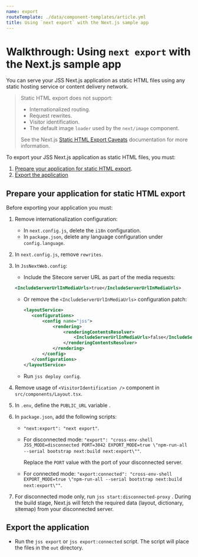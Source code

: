 ```yaml
---
name: export
routeTemplate: ./data/component-templates/article.yml
title: Using `next export` with the Next.js sample app
---
```

# Walkthrough: Using `next export` with the Next.js sample app

You can serve your JSS Next.js application as static HTML files using any static hosting service or content delivery network. 

> Static HTML export does not support: 
>
> * Internationalized routing.
> * Request rewrites.
> * Visitor identification. 
> * The default image `loader` used by the `next/image` component.
>
> See the  Next.js  [Static HTML Export Caveats](https://nextjs.org/docs/advanced-features/static-html-export/#caveats) documentation for more information.

To export your JSS Next.js application as static HTML files, you must: 

1. [Prepare your application for static HTML export]().
2. [Export the application]()

## Prepare your application for static HTML export

Before exporting your application you must: 

1. Remove internationalization configuration:
   * In `next.config.js`, delete the `i18n` configuration.
   * In `package.json`, delete any language configuration under `config.language`.

2. In `next.config.js`, remove `rewrites`.

3. In `JssNextWeb.config`:

   *  Include the Sitecore server URL as part of the media requests: 

     ```xml
     <IncludeServerUrlInMediaUrls>true</IncludeServerUrlInMediaUrls>
     ```

   * Or  remove the `<IncludeServerUrlInMediaUrls>` configuration patch:

     ```xml
     <layoutService>
     	<configurations>
     		<config name="jss">
     			<rendering>
     				<renderingContentsResolver>
     					<IncludeServerUrlInMediaUrls>false</IncludeServerUrlInMediaUrls>
     				</renderingContentsResolver>
     			</rendering>
     		</config>
     	</configurations>
     </layoutService>
     ```

   * Run `jss deploy config`.

4. Remove usage of `<VisitorIdentification />` component in `src/components/Layout.tsx`.

5. In `.env`, define the `PUBLIC_URL` variable .

6. In `package.json`, add the following scripts: 

   * `"next:export": "next export"`.

   * For disconnected mode: `"export": "cross-env-shell JSS_MODE=disconnected PORT=3042 EXPORT_MODE=true \"npm-run-all --serial bootstrap next:build next:export\""`.

     Replace the `PORT` value with the port of your disconnected server.

   * For connected mode: `"export:connected": "cross-env-shell EXPORT_MODE=true \"npm-run-all --serial bootstrap next:build next:export\""`.

7. For disconnected mode only, run `jss start:disconnected-proxy` . During the build stage, Next.js will fetch the required data (layout, dictionary, sitemap) from your disconnected server.

## Export the application

* Run the `jss export` or `jss export:connected` script.  The script will place the files in the `out` directory.